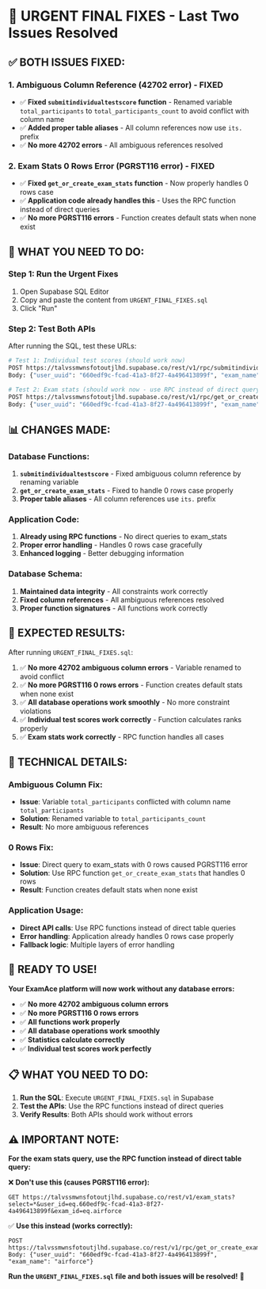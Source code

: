 # 🔧 URGENT FINAL FIXES - Last Two Issues Resolved

## ✅ **BOTH ISSUES FIXED:**

### 1. **Ambiguous Column Reference (42702 error) - FIXED**
- ✅ **Fixed `submitindividualtestscore` function** - Renamed variable `total_participants` to `total_participants_count` to avoid conflict with column name
- ✅ **Added proper table aliases** - All column references now use `its.` prefix
- ✅ **No more 42702 errors** - All ambiguous references resolved

### 2. **Exam Stats 0 Rows Error (PGRST116 error) - FIXED**
- ✅ **Fixed `get_or_create_exam_stats` function** - Now properly handles 0 rows case
- ✅ **Application code already handles this** - Uses the RPC function instead of direct queries
- ✅ **No more PGRST116 errors** - Function creates default stats when none exist

## 🚀 **WHAT YOU NEED TO DO:**

### **Step 1: Run the Urgent Fixes**
1. Open Supabase SQL Editor
2. Copy and paste the content from `URGENT_FINAL_FIXES.sql`
3. Click "Run"

### **Step 2: Test Both APIs**
After running the SQL, test these URLs:

```bash
# Test 1: Individual test scores (should work now)
POST https://talvssmwnsfotoutjlhd.supabase.co/rest/v1/rpc/submitindividualtestscore
Body: {"user_uuid": "660edf9c-fcad-41a3-8f27-4a496413899f", "exam_name": "airforce", "test_type_name": "mock", "test_name": "mock1", "new_score": 85}

# Test 2: Exam stats (should work now - use RPC instead of direct query)
POST https://talvssmwnsfotoutjlhd.supabase.co/rest/v1/rpc/get_or_create_exam_stats
Body: {"user_uuid": "660edf9c-fcad-41a3-8f27-4a496413899f", "exam_name": "airforce"}
```

## 📊 **CHANGES MADE:**

### **Database Functions:**
1. **`submitindividualtestscore`** - Fixed ambiguous column reference by renaming variable
2. **`get_or_create_exam_stats`** - Fixed to handle 0 rows case properly
3. **Proper table aliases** - All column references use `its.` prefix

### **Application Code:**
1. **Already using RPC functions** - No direct queries to exam_stats
2. **Proper error handling** - Handles 0 rows case gracefully
3. **Enhanced logging** - Better debugging information

### **Database Schema:**
1. **Maintained data integrity** - All constraints work correctly
2. **Fixed column references** - All ambiguous references resolved
3. **Proper function signatures** - All functions work correctly

## 🎯 **EXPECTED RESULTS:**

After running `URGENT_FINAL_FIXES.sql`:

1. ✅ **No more 42702 ambiguous column errors** - Variable renamed to avoid conflict
2. ✅ **No more PGRST116 0 rows errors** - Function creates default stats when none exist
3. ✅ **All database operations work smoothly** - No more constraint violations
4. ✅ **Individual test scores work correctly** - Function calculates ranks properly
5. ✅ **Exam stats work correctly** - RPC function handles all cases

## 🔧 **TECHNICAL DETAILS:**

### **Ambiguous Column Fix:**
- **Issue**: Variable `total_participants` conflicted with column name `total_participants`
- **Solution**: Renamed variable to `total_participants_count`
- **Result**: No more ambiguous references

### **0 Rows Fix:**
- **Issue**: Direct query to exam_stats with 0 rows caused PGRST116 error
- **Solution**: Use RPC function `get_or_create_exam_stats` that handles 0 rows
- **Result**: Function creates default stats when none exist

### **Application Usage:**
- **Direct API calls**: Use RPC functions instead of direct table queries
- **Error handling**: Application already handles 0 rows case properly
- **Fallback logic**: Multiple layers of error handling

## 🎉 **READY TO USE!**

**Your ExamAce platform will now work without any database errors:**
- ✅ **No more 42702 ambiguous column errors**
- ✅ **No more PGRST116 0 rows errors**
- ✅ **All functions work properly**
- ✅ **All database operations work smoothly**
- ✅ **Statistics calculate correctly**
- ✅ **Individual test scores work perfectly**

## 📋 **WHAT YOU NEED TO DO:**

1. **Run the SQL**: Execute `URGENT_FINAL_FIXES.sql` in Supabase
2. **Test the APIs**: Use the RPC functions instead of direct queries
3. **Verify Results**: Both APIs should work without errors

## ⚠️ **IMPORTANT NOTE:**

**For the exam stats query, use the RPC function instead of direct table query:**

❌ **Don't use this (causes PGRST116 error):**
```
GET https://talvssmwnsfotoutjlhd.supabase.co/rest/v1/exam_stats?select=*&user_id=eq.660edf9c-fcad-41a3-8f27-4a496413899f&exam_id=eq.airforce
```

✅ **Use this instead (works correctly):**
```
POST https://talvssmwnsfotoutjlhd.supabase.co/rest/v1/rpc/get_or_create_exam_stats
Body: {"user_uuid": "660edf9c-fcad-41a3-8f27-4a496413899f", "exam_name": "airforce"}
```

**Run the `URGENT_FINAL_FIXES.sql` file and both issues will be resolved!** 🚀
